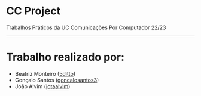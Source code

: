 # CC Project
Trabalhos Práticos da UC Comunicações Por Computador 22/23

---

# Trabalho realizado por:
- Beatriz Monteiro ([5ditto](https://github.com/5ditto))
- Gonçalo Santos ([goncalosantos3](https://github.com/goncalosantos3))
- João Alvim ([jotaalvim](https://github.com/jotaalvim))

